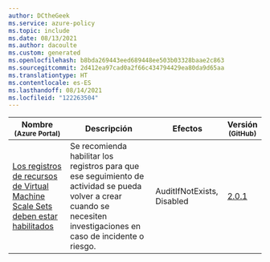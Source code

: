 ```yaml
---
author: DCtheGeek
ms.service: azure-policy
ms.topic: include
ms.date: 08/13/2021
ms.author: dacoulte
ms.custom: generated
ms.openlocfilehash: b8bda269443eed689448ee503b03328baae2c863
ms.sourcegitcommit: 2d412ea97cad0a2f66c434794429ea80da9d65aa
ms.translationtype: HT
ms.contentlocale: es-ES
ms.lasthandoff: 08/14/2021
ms.locfileid: "122263504"
---
```

|Nombre<br /><sub>(Azure Portal)</sub> |Descripción |Efectos |Versión<br /><sub>(GitHub)</sub> |
|---|---|---|---|
|[Los registros de recursos de Virtual Machine Scale Sets deben estar habilitados](https://portal.azure.com/#blade/Microsoft_Azure_Policy/PolicyDetailBlade/definitionId/%2Fproviders%2FMicrosoft.Authorization%2FpolicyDefinitions%2F7c1b1214-f927-48bf-8882-84f0af6588b1) |Se recomienda habilitar los registros para que ese seguimiento de actividad se pueda volver a crear cuando se necesiten investigaciones en caso de incidente o riesgo. |AuditIfNotExists, Disabled |[2.0.1](https://github.com/Azure/azure-policy/blob/master/built-in-policies/policyDefinitions/Compute/ServiceFabric_and_VMSS_AuditVMSSDiagnostics.json) |

